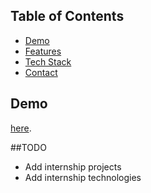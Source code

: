 ## Table of Contents
- [Demo](#demo)
- [Features](#features)
- [Tech Stack](#tech-stack)
- [Contact](#contact)

## Demo

[here](https://codewithphilip.com/).

##TODO
- Add internship projects
- Add internship technologies 

